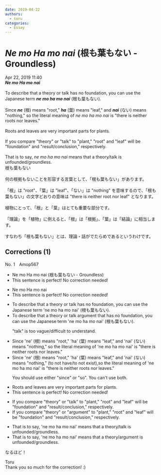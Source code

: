 ```yaml
---
date: 2019-04-22
authors:
  - toru
categories:
  - Essay
---
```


<h1 id="subject_show"><strong><em>Ne mo Ha mo nai</strong></em> (根も葉もない - Groundless)</h1>
<div class="date">Apr 22, 2019 11:40</div>
<div id="post"><div id="body_show_ori">
<strong><em>Ne mo Ha mo nai</strong></em><br/><br/>To describe that a theory or talk has no foundation, you can use the Japanese term <strong><em>ne mo ha mo nai</em></strong> (根も葉もない).<br/><br/>Since <strong><em>ne</em></strong> (根) means "root," <strong><em>ha</em></strong> (葉) means "leaf," and <strong><em>nai</em></strong> (ない) means "nothing," so the literal meaning of <em>ne mo ha mo nai</em> is "there is neither roots nor leaves."<br/><br/>Roots and leaves are very important parts for plants.<br/><br/>If you compare "theory" or "talk" to "plant," "root" and "leaf" will be "foundation" and "result/conclusion," respectively.<br/><br/>That is to say, <em>ne mo ha mo nai</em> means that a theory/talk is unfounded/groundless.
</div></div>

<!-- more -->

<div id="post_ja"><div id="body_show_mo">
根も葉もない<br/><br/>何の根拠もないことを形容する言葉として、「根も葉もない」があります。<br/><br/>「根」は "root"、「葉」は "leaf"、「ない」は "nothing" を意味するので、「根も葉もない」の文字どおりの意味は "there is neither root nor leaf" となります。<br/><br/>植物にとって、「根」と「葉」はとても重要な部分です。<br/><br/>「理論」を「植物」に例えると、「根」は「根拠」、「葉」は「結論」に相当します。<br/><br/>すなわち「根も葉もない」とは、理論・話がでたらめであるというわけです。
</div></div>

## Corrections (1)
<div id="block"><div class="first_name"> No. 1　<span class="just_name">Amop567</span></div><div id="block2">
<ul class="correction_field">
<li class="incorrect">Ne mo Ha mo nai (根も葉もない - Groundless)</li>
<li class="corrected perfect">This sentence is perfect! No correction needed!</li>
</ul>
<ul class="correction_field">
<li class="incorrect">Ne mo Ha mo nai</li>
<li class="corrected perfect">This sentence is perfect! No correction needed!</li>
</ul>
<ul class="correction_field">
<li class="incorrect">To describe that a theory or talk has no foundation, you can use the Japanese term 'ne mo ha mo nai' (根も葉もない).</li>
<li class="corrected correct">
To describe <span class="sline"><span class="f_red">that</span></span> a theory or <span class="sline"><span class="f_red">talk</span></span> <span class="f_blue">argument</span> <span class="f_blue">that </span>has no foundation, you can use the Japanese term 'ne mo ha mo nai' (根も葉もない).
<p class="correction_comment">"talk" is too vague/difficult to understand.</p>
</li>
</ul>
<ul class="correction_field">
<li class="incorrect">Since 'ne' (根) means "root," 'ha' (葉) means "leaf," and 'nai' (ない) means "nothing," so the literal meaning of 'ne mo ha mo nai' is "there is neither roots nor leaves."</li>
<li class="corrected correct">
Since 'ne' (根) means "root," 'ha' (葉) means "leaf," and 'nai' (ない) means "nothing," <span class="f_blue">(to not have/to not exist),</span><span class="sline"><span class="f_red">so</span></span> the literal meaning of 'ne mo ha mo nai' is "there is neither roots nor leaves."
<p class="correction_comment">You should use either "since" or "so". You can't use both.</p>
</li>
</ul>
<ul class="correction_field">
<li class="incorrect">Roots and leaves are very important parts for plants.</li>
<li class="corrected perfect">This sentence is perfect! No correction needed!</li>
</ul>
<ul class="correction_field">
<li class="incorrect">If you compare "theory" or "talk" to "plant," "root" and "leaf" will be "foundation" and "result/conclusion," respectively.</li>
<li class="corrected correct">
If you compare "theory" or "<span class="f_blue">argument</span>" to "plant," "root" and "leaf" will be "foundation" and "result/conclusion," respectively.
</li>
</ul>
<ul class="correction_field">
<li class="incorrect">That is to say, 'ne mo ha mo nai' means that a theory/talk is unfounded/groundless.</li>
<li class="corrected correct">
That is to say, 'ne mo ha mo nai' means that a theory/<span class="f_blue">argument</span> is unfounded/groundless.
</li>
</ul>
<p class="comment_small">
 なるほど！
</p>

</div><div class="name"><span class="just_name">Toru</span><br>
Thank you so much for the correction! :)
</div>
</div>
